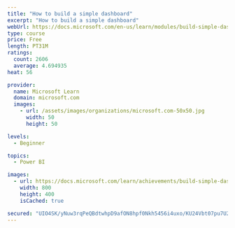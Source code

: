 ```yaml
---
title: "How to build a simple dashboard"
excerpt: "How to build a simple dashboard"
webUrl: https://docs.microsoft.com/en-us/learn/modules/build-simple-dashboard/
type: course
price: Free
length: PT31M
ratings:
  count: 2606
  average: 4.694935
heat: 56

provider:
  name: Microsoft Learn
  domain: microsoft.com
  images:
    - url: /assets/images/organizations/microsoft.com-50x50.jpg
      width: 50
      height: 50

levels:
  - Beginner

topics:
  - Power BI

images:
  - url: https://docs.microsoft.com/learn/achievements/build-simple-dashboard-social.png
    width: 800
    height: 400
    isCached: true

secured: "UIO4SK/yNuw3rqPeQBdtwhpD9afON8hpf0Nkh5456i4uxo/KU24Vbt07pu7U2b1FwLZAG4D4Hd77CbiQrY7/HFOnNz5OVaLXWxRhsyyIAaOWM//ng2fY9LArhO4wyqW5+O9/FouI73v7ZN1u6aADQiTCkQ4tHZAJax8xsBhfTfsfgyggVPzH1EvVCQUEYcGzRAugV5WVARQ56/6B6a09EbljzY0wh/zOzkvHGDtChRCCkDA93X4dI7aBwH2ZuU/oRRJWhg2yTmC3EB4tGui/NqaAcuuuHXmJsAeO/1iEU6rV7Lb/g9z08ur1prTDwFXKNIsmogtwFxq6pw8ZTnA5yTyZO6gtWFo/R/pUCTXcoPn4JVBlcLfkE8ZTzlCfq+E+1ZAyzSrNBibM7fglSHeYQlw4lVWDAyCEb2b94hUNqzA=;SktNXCL8jSTp74dQQuRmDA=="
---
```


